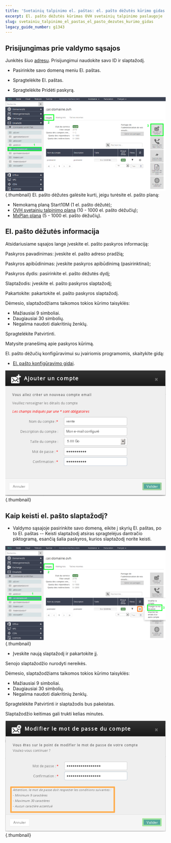 ```yaml
---
title: 'Svetainių talpinimo el. paštas: el. pašto dėžutės kūrimo gidas'
excerpt: El. pašto dėžutės kūrimas OVH svetainių talpinimo paslaugoje
slug: svetainiu_talpinimo_el_pastas_el_pasto_dezutes_kurimo_gidas
legacy_guide_number: g1343
---
```



## Prisijungimas prie valdymo sąsajos
Junkitės šiuo [adresu](https://www.ovh.com/manager/web//). Prisijungimui naudokite savo ID ir slaptažodį.


- Pasirinkite savo domeną meniu El. paštas.

- Spragtelėkite El. paštas.

- Spragtelėkite Pridėti paskyrą.



![](images/img_3636.jpg){.thumbnail}
El. pašto dėžutes galėsite kurti, jeigu turėsite el. pašto planą:


- Nemokamą planą Start10M (1 el. pašto dėžutė);
- [OVH svetainių talpinimo planą](http://www.ovh.lt/svetainiu-talpinimas/) (10 - 1000 el. pašto dėžučių);
- [MxPlan planą](http://www.ovh.lt/produktai/mxplan.xml) (5 - 1000 el. pašto dėžučių).




## El. pašto dėžutės informacija
Atsidariusiame sąsajos lange įveskite el. pašto paskyros informaciją:

Paskyros pavadinimas: įveskite el. pašto adreso pradžią;

Paskyros apibūdinimas: įveskite paskyros apibūdinimą (pasirinktinai);

Paskyros dydis: pasirinkite el. pašto dėžutės dydį;

Slaptažodis: įveskite el. pašto paskyros slaptažodį;

Pakartokite: pakartokite el. pašto paskyros slaptažodį.


Dėmesio, slaptažodžiams taikomos tokios kūrimo taisyklės:


- Mažiausiai 9 simboliai.
- Daugiausiai 30 simbolių.
- Negalima naudoti diakritinių ženklų.



Spragtelėkite Patvirtinti.

Matysite pranešimą apie paskyros kūrimą.

El. pašto dėžučių konfigūravimui su įvairiomis programomis, skaitykite gidą:


- [El. pašto konfigūravimo gidai](http://www.ovh.lt/svetainiu-talpinimas/gidai/).



![](images/img_2385.jpg){.thumbnail}


## Kaip keisti el. pašto slaptažodį?

- Valdymo sąsajoje pasirinkite savo domeną, eikite į skyrių El. paštas, po to El. paštas -- Keisti slaptažodį atsiras spragtelėjus dantračio piktogramą, esančią šalia paskyros, kurios slaptažodį norite keisti.



![](images/img_3637.jpg){.thumbnail}

- Įveskite naują slaptažodį ir pakartokite jį.

Senojo slaptažodžio nurodyti nereikės.


Dėmesio, slaptažodžiams taikomos tokios kūrimo taisyklės:


- Mažiausiai 9 simboliai.
- Daugiausiai 30 simbolių.
- Negalima naudoti diakritinių ženklų.


Spragtelėkite Patvirtinti ir slaptažodis bus pakeistas.

Slaptažodžio keitimas gali trukti kelias minutes.

![](images/img_2387.jpg){.thumbnail}